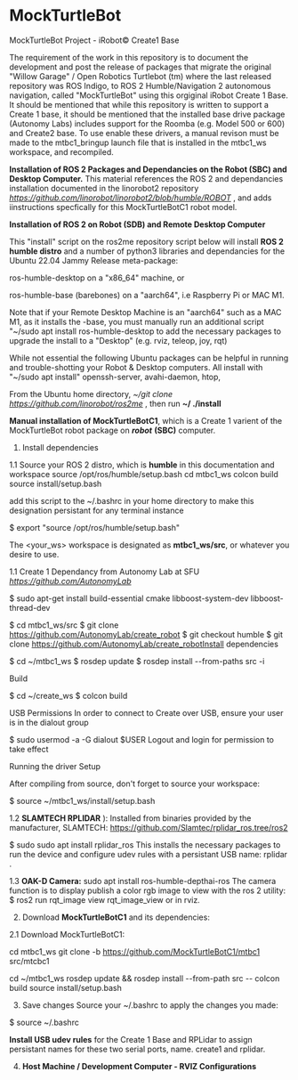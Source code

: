 # MockTurtleBot
MockTurtleBot Project - iRobot© Create1 Base

The requirement of the work in this repository is to document the development and post the release of  packages that migrate the original "Willow Garage" / Open Robotics Turtlebot (tm) where the last released repository was ROS Indigo, to ROS 2 Humble/Navigation 2 autonomous navigation, called "MockTurtleBot" using this orgiginal iRobot Create 1 Base. It should be mentioned that while this repository is written to support a Create 1 base, it should be mentioned that the installed base drive package (Autonomy Labs) includes support for the Roomba (e.g. Model 500 or 600) and Create2 base. To use enable these drivers, a manual revison must be made to the mtbc1_bringup launch file that is installed in the mtbc1_ws workspace, and recompiled.  

**Installation of ROS 2 Packages and Dependancies on the Robot (SBC) and Desktop Computer.** This material references the ROS 2 and dependancies installation documented in the linorobot2 repository *https://github.com/linorobot/linorobot2/blob/humble/ROBOT* , and adds iinstructions specfically for this MockTurtleBotC1 robot model.

**Installation of ROS 2 on Robot (SDB) and Remote Desktop Computer**

This "install" script on the ros2me repository script below will install **ROS 2 humble distro** and a number of python3 libraries and dependancies for the Ubuntu 22.04 Jammy Release meta-package: 

ros-humble-desktop on a "x86_64" machine,  or 

ros-humble-base (barebones) on a "aarch64", i.e Raspberry Pi or MAC M1. 

Note that if your Remote Desktop Machine is an "aarch64" such as a MAC M1, as it installs the -base, you must manually run an additional script "~/sudo apt install ros-humble-desktop to add the necessary packages to upgrade the install to a "Desktop" (e.g. rviz, teleop, joy, rqt)  

While not essential the following Ubuntu packages can be helpful in running and trouble-shotting your Robot & Desktop computers. All install with "~/sudo apt install" openssh-server, avahi-daemon, htop, 

From the Ubuntu home directory, *~/git clone https://github.com/linorobot/ros2me* , then run **~/ ./install**

**Manual installation of MockTurtleBotC1**, which is a Create 1 varient of the MockTurtleBot robot package on ***robot*** **(SBC)** computer. 

1. Install dependencies

1.1 Source your ROS 2 distro, which is **humble** in this documentation and workspace
source /opt/ros/humble/setup.bash
cd mtbc1_ws
colcon build
source install/setup.bash

add this script to the ~/.bashrc in your home directory to make this designation persistant for any terminal instance

$ export "source /opt/ros/humble/setup.bash"

The <your_ws> workspace is designated as **mtbc1_ws/src**, or whatever you desire to use.

1.1 Create 1 Dependancy from Autonomy Lab at SFU  *https://github.com/AutonomyLab* 

$ sudo apt-get install build-essential cmake libboost-system-dev libboost-thread-dev

$ cd mtbc1_ws/src
$ git clone https://github.com/AutonomyLab/create_robot
$ git checkout humble
$ git clone https://github.com/AutonomyLab/create_robotInstall dependencies

$ cd ~/mtbc1_ws
$ rosdep update
$ rosdep install --from-paths src -i

Build

$ cd ~/create_ws
$ colcon build

USB Permissions
In order to connect to Create over USB, ensure your user is in the dialout group

$ sudo usermod -a -G dialout $USER
Logout and login for permission to take effect

Running the driver
Setup

After compiling from source, don't forget to source your workspace:

$ source ~/mtbc1_ws/install/setup.bash

1.2 **SLAMTECH RPLIDAR** ):
Installed from binaries provided by the manufacturer, SLAMTECH: https://github.com/Slamtec/rplidar_ros.tree/ros2

$ sudo sudo apt install rplidar_ros
This installs the necessary packages to run the device and configure udev rules with a persistant USB name: rplidar . 

1.3 **OAK-D Camera:**
sudo apt install ros-humble-depthai-ros
The camera function is to display publish a color rgb image to view with the ros 2 utility: $ ros2 run rqt_image view rqt_image_view or in rviz.

2. Download **MockTurtleBotC1** and its dependencies:

2.1 Download MockTurtleBotC1:

cd mtbc1_ws
git clone -b  https://github.com/MockTurtleBotC1/mtbc1 src/mtcbc1

cd ~/mtbc1_ws
rosdep update && rosdep install --from-path src --
colcon build
source install/setup.bash

3. Save changes
Source your ~/.bashrc to apply the changes you made:

$ source ~/.bashrc

**Install USB udev rules** for the Create 1 Base and RPLidar to assign persistant names for these two serial ports, name. create1 and rplidar.

4. **Host Machine / Development Computer - RVIZ Configurations**



